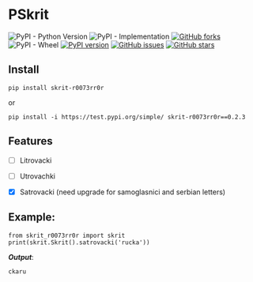 # PSkrit

![PyPI - Python Version](https://img.shields.io/pypi/pyversions/skrit-r0073rr0r)
![PyPI - Implementation](https://img.shields.io/pypi/implementation/skrit-r0073rr0r)
[![GitHub forks](https://img.shields.io/github/forks/r0073rr0r/PSkrit)](https://github.com/r0073rr0r/PSkrit/network)
![PyPI - Wheel](https://img.shields.io/pypi/wheel/skrit-r0073rr0r)
[![PyPI version](https://badge.fury.io/py/skrit-r0073rr0r.svg)](https://badge.fury.io/py/skrit-r0073rr0r)
[![GitHub issues](https://img.shields.io/github/issues/r0073rr0r/PSkrit)](https://github.com/r0073rr0r/PSkrit/issues)
[![GitHub stars](https://img.shields.io/github/stars/r0073rr0r/PSkrit)](https://github.com/r0073rr0r/PSkrit/stargazers)

## Install

```
pip install skrit-r0073rr0r
``` 

or

```
pip install -i https://test.pypi.org/simple/ skrit-r0073rr0r==0.2.3
``` 

## Features

- [ ] Litrovacki
- [ ] Utrovachki
- [x] Satrovacki (need upgrade for samoglasnici and serbian letters)


## Example:

```
from skrit_r0073rr0r import skrit
print(skrit.Skrit().satrovacki('rucka'))
```

***Output***:

`` ckaru ``